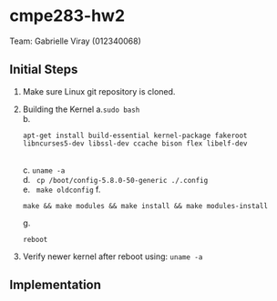 # cmpe283-hw2

Team: Gabrielle Viray (012340068)

## Initial Steps
1. Make sure Linux git repository is cloned.
2. Building the Kernel
    a.```sudo bash``` <br>
    b.
    ```
    apt-get install build-essential kernel-package fakeroot libncurses5-dev libssl-dev ccache bison flex libelf-dev 
    ```
    <br>c. 
    ```uname -a```
    <br>d. 
    ``` cp /boot/config-5.8.0-50-generic ./.config```
    <br>e.
    ``` make oldconfig```
    f.
    ```
    make && make modules && make install && make modules-install
    ```
    g.
    ```
    reboot
    ```
    
3. Verify newer kernel after reboot using:
    ```uname -a```
    
## Implementation
